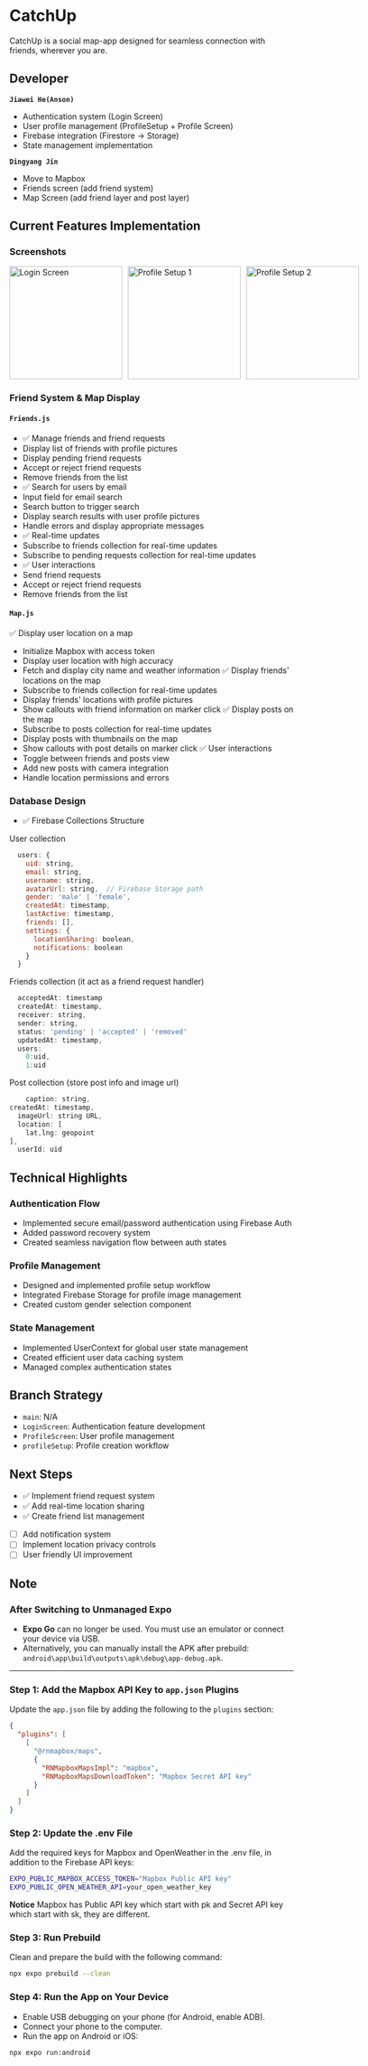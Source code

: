 # CatchUp

CatchUp is a social map-app designed for seamless connection with friends, wherever you are.

## Developer

**`Jiawei He(Anson)`**

- Authentication system (Login Screen)
- User profile management (ProfileSetup + Profile Screen)
- Firebase integration (Firestore -> Storage)
- State management implementation

**`Dingyang Jin`**
- Move to Mapbox
- Friends screen (add friend system)
- Map Screen (add friend layer and post layer)

## Current Features Implementation
### Screenshots



<div style="display: flex; gap: 10px; margin-bottom: 20px;">
    <img src="/assets/docs/friendslocation.jpg" width="200" alt="Login Screen"/>
    <img src="/assets/docs/searchfriend.jpg" width="200" alt="Profile Setup 1"/>
    <img src="/assets/docs/postdetail.jpg" width="200" alt="Profile Setup 2"/>
</div>

### Friend System & Map Display

#### `Friends.js`
- ✅ Manage friends and friend requests
 - Display list of friends with profile pictures
 - Display pending friend requests
 - Accept or reject friend requests
 - Remove friends from the list
- ✅ Search for users by email
 - Input field for email search
 - Search button to trigger search
 - Display search results with user profile pictures
 - Handle errors and display appropriate messages
- ✅ Real-time updates
 - Subscribe to friends collection for real-time updates
 - Subscribe to pending requests collection for real-time updates
- ✅ User interactions
 - Send friend requests
 - Accept or reject friend requests
 - Remove friends from the list
#### `Map.js`
✅ Display user location on a map
 - Initialize Mapbox with access token
 - Display user location with high accuracy
 - Fetch and display city name and weather information
✅ Display friends' locations on the map
 - Subscribe to friends collection for real-time updates
 - Display friends' locations with profile pictures
 - Show callouts with friend information on marker click
✅ Display posts on the map
 - Subscribe to posts collection for real-time updates
 - Display posts with thumbnails on the map
 - Show callouts with post details on marker click
✅ User interactions
 - Toggle between friends and posts view
 - Add new posts with camera integration
 - Handle location permissions and errors

### Database Design

- ✅ Firebase Collections Structure
    
User collection
```javascript
  users: {
    uid: string,
    email: string,
    username: string,
    avatarUrl: string,  // Firebase Storage path
    gender: 'male' | 'female',
    createdAt: timestamp,
    lastActive: timestamp,
    friends: [],
    settings: {
      locationSharing: boolean,
      notifications: boolean
    }
  }
```
Friends collection (it act as a friend request handler)
```javascript
  acceptedAt: timestamp
  createdAt: timestamp,
  receiver: string,
  sender: string,
  status: 'pending' | 'accepted' | 'removed'
  updatedAt: timestamp,
  users:
    0:uid,
    1:uid
```

Post collection (store post info and image url)
```javascript
    caption: string,
createdAt: timestamp,
  imageUrl: string URL,
  location: [
    lat,lng: geopoint
],
  userId: uid
```

    
## Technical Highlights

### Authentication Flow

- Implemented secure email/password authentication using Firebase Auth
- Added password recovery system
- Created seamless navigation flow between auth states

### Profile Management

- Designed and implemented profile setup workflow
- Integrated Firebase Storage for profile image management
- Created custom gender selection component

### State Management

- Implemented UserContext for global user state management
- Created efficient user data caching system
- Managed complex authentication states

## Branch Strategy

- `main`: N/A
- `LoginScreen`: Authentication feature development
- `ProfileScreen`: User profile management
- `profileSetup`: Profile creation workflow

## Next Steps

- ✅ Implement friend request system
- ✅ Add real-time location sharing
- ✅ Create friend list management
- [ ] Add notification system
- [ ] Implement location privacy controls
- [ ] User friendly UI improvement

## Note
### After Switching to Unmanaged Expo
- **Expo Go** can no longer be used. You must use an emulator or connect your device via USB.
- Alternatively, you can manually install the APK after prebuild:  
  `android\app\build\outputs\apk\debug\app-debug.apk`.

---

### Step 1: Add the Mapbox API Key to `app.json` Plugins
Update the `app.json` file by adding the following to the `plugins` section:
```json
{
  "plugins": [
    [
      "@rnmapbox/maps",
      {
        "RNMapboxMapsImpl": "mapbox",
        "RNMapboxMapsDownloadToken": "Mapbox Secret API key"
      }
    ]
  ]
}
```
### Step 2: Update the .env File

Add the required keys for Mapbox and OpenWeather in the .env file, in addition to the Firebase API keys:
```bash
EXPO_PUBLIC_MAPBOX_ACCESS_TOKEN="Mapbox Public API key"
EXPO_PUBLIC_OPEN_WEATHER_API=your_open_weather_key
```
**Notice** Mapbox has Public API key which start with pk and Secret API key which start with sk, they are different.

### Step 3: Run Prebuild

Clean and prepare the build with the following command:
```bash
npx expo prebuild --clean
```

### Step 4: Run the App on Your Device

- Enable USB debugging on your phone (for Android, enable ADB).
- Connect your phone to the computer.
- Run the app on Android or iOS:
```bash
npx expo run:android
```
